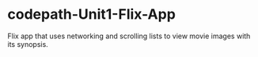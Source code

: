 # codepath-Unit1-Flix-App
Flix app that uses networking and scrolling lists to view movie images with its synopsis. 
